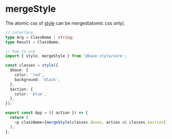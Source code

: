 # mergeStyle

The atomic css of [style](https://github.com/taishinaritomi/kaze-style/blob/main/docs/1.CREATE_STYLE.md) can be merged(atomic css only).

```ts
// interface
type Arg = ClassName | string;
type Result = ClassName;

// how to use
import { style, mergeStyle } from '@kaze-style/core';

const classes = style({
  $base: {
    color: 'red',
    background: 'black',
  },
  $action: {
    color: 'blue',
  },
});

export const App = ({ action }) => {
  return (
    <p className={mergeStyle(classes.$base, action && classes.$action)}></p>
  );
};
```
